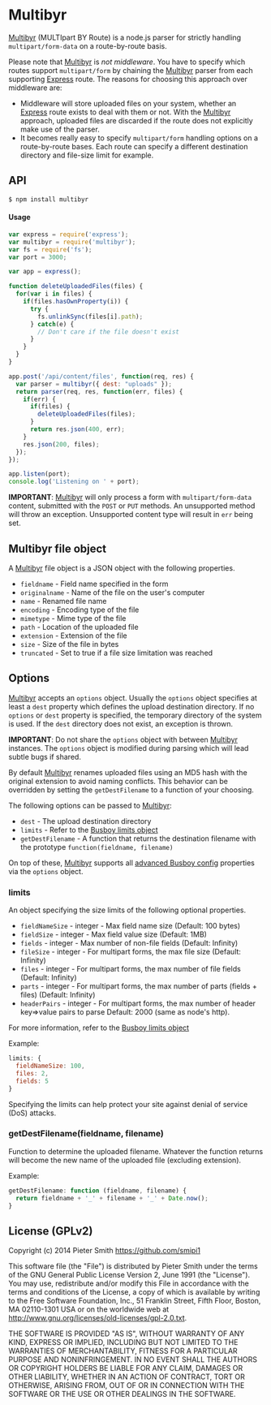Multibyr
========

[Multibyr](https://github.com/smipi1/multibyr) (MULTIpart BY Route) is a node.js parser for strictly handling `multipart/form-data` on a route-by-route basis.

Please note that [Multibyr](https://github.com/smipi1/multibyr) is *not middleware*. You have to specify which routes support `multipart/form` by chaining the [Multibyr](https://github.com/smipi1/multibyr) parser from each supporting [Express](https://github.com/visionmedia/express) route. The reasons for choosing this approach over middleware are:
* Middleware will store uploaded files on your system, whether an [Express](https://github.com/visionmedia/express) route exists to deal with them or not. With the [Multibyr](https://github.com/smipi1/multibyr) approach, uploaded files are discarded if the route does not explicitly make use of the parser. 
* It becomes really easy to specify `multipart/form` handling options on a route-by-route bases. Each route can specify a different destination directory and file-size limit for example.

## API

`$ npm install multibyr`

#### Usage

```js
var express = require('express');
var multibyr = require('multibyr');
var fs = require('fs');
var port = 3000;

var app = express();

function deleteUploadedFiles(files) {
  for(var i in files) {
    if(files.hasOwnProperty(i)) {
      try {
        fs.unlinkSync(files[i].path);
      } catch(e) {
        // Don't care if the file doesn't exist
      }
    }
  }
}

app.post('/api/content/files', function(req, res) {
  var parser = multibyr({ dest: "uploads" });
  return parser(req, res, function(err, files) {
    if(err) {
      if(files) {
        deleteUploadedFiles(files);
      }
      return res.json(400, err);
    }
    res.json(200, files);
  });
});

app.listen(port);
console.log('Listening on ' + port);
```

**IMPORTANT**: [Multibyr](https://github.com/smipi1/multibyr) will only process a form with `multipart/form-data` content, submitted with the `POST` or `PUT` methods. An unsupported method will throw an exception. Unsupported content type will result in `err` being set.

## Multibyr file object

A [Multibyr](https://github.com/smipi1/multibyr) file object is a JSON object with the following properties.

* `fieldname` - Field name specified in the form
* `originalname` - Name of the file on the user's computer
* `name` - Renamed file name
* `encoding` - Encoding type of the file
* `mimetype` - Mime type of the file
* `path` - Location of the uploaded file
* `extension` - Extension of the file
* `size` - Size of the file in bytes
* `truncated` - Set to true if a file size limitation was reached

## Options

[Multibyr](https://github.com/smipi1/multibyr) accepts an `options` object. Usually the `options` object specifies at least a `dest` property which defines the upload destination directory. If no `options` or `dest` property is specified, the temporary directory of the system is used. If the `dest` directory does not exist, an exception is thrown.

**IMPORTANT**: Do not share the `options` object with between [Multibyr](https://github.com/smipi1/multibyr) instances. The `options` object is modified during parsing which will lead subtle bugs if shared.

By default [Multibyr](https://github.com/smipi1/multibyr) renames uploaded files using an MD5 hash with the original extension to avoid naming conflicts. This behavior can be overridden by setting the `getDestFilename` to a function of your choosing.

The following options can be passed to [Multibyr](https://github.com/smipi1/multibyr):

* `dest` - The upload destination directory
* `limits` - Refer to the [Busboy limits object](https://github.com/mscdex/busboy#busboy-methods)
* `getDestFilename` - A function that returns the destination filename with the prototype `function(fieldname, filename)`

On top of these, [Multibyr](https://github.com/smipi1/multibyr) supports all [advanced Busboy config](https://github.com/mscdex/busboy#busboy-methods) properties via the `options` object.

### limits

An object specifying the size limits of the following optional properties.

* `fieldNameSize` - integer - Max field name size (Default: 100 bytes)
* `fieldSize` - integer - Max field value size (Default: 1MB)
* `fields` - integer - Max number of non-file fields (Default: Infinity)
* `fileSize` - integer - For multipart forms, the max file size (Default: Infinity)
* `files` - integer - For multipart forms, the max number of file fields (Default: Infinity)
* `parts` - integer - For multipart forms, the max number of parts (fields + files) (Default: Infinity)
* `headerPairs` - integer - For multipart forms, the max number of header key=>value pairs to parse Default: 2000 (same as node's http).

For more information, refer to the [Busboy limits object](https://github.com/mscdex/busboy#busboy-methods)

Example:

```js
limits: {
  fieldNameSize: 100,
  files: 2,
  fields: 5
}
```

Specifying the limits can help protect your site against denial of service (DoS) attacks.

### getDestFilename(fieldname, filename)

Function to determine the uploaded filename. Whatever the function returns will become the new name of the uploaded file (excluding extension).

Example:

```js
getDestFilename: function (fieldname, filename) {
  return fieldname + '_' + filename + '_' + Date.now();
}
```

## License (GPLv2)
Copyright (c) 2014 Pieter Smith <https://github.com/smipi1>

This software file (the "File") is distributed by Pieter Smith under the terms of the GNU General Public License Version 2, June 1991 (the "License"). You may use, redistribute and/or modify this File in accordance with the terms and conditions of the License, a copy of which is available by writing to the Free Software Foundation, Inc., 51 Franklin Street, Fifth Floor, Boston, MA 02110-1301 USA or on the
worldwide web at http://www.gnu.org/licenses/old-licenses/gpl-2.0.txt.

THE SOFTWARE IS PROVIDED "AS IS", WITHOUT WARRANTY OF ANY KIND, EXPRESS OR IMPLIED, INCLUDING BUT NOT LIMITED TO THE WARRANTIES OF MERCHANTABILITY, FITNESS FOR A PARTICULAR PURPOSE AND NONINFRINGEMENT. IN NO EVENT SHALL THE AUTHORS OR COPYRIGHT HOLDERS BE LIABLE FOR ANY CLAIM, DAMAGES OR OTHER LIABILITY, WHETHER IN AN ACTION OF CONTRACT, TORT OR OTHERWISE, ARISING FROM, OUT OF OR IN CONNECTION WITH THE SOFTWARE OR THE USE OR OTHER DEALINGS IN THE SOFTWARE.

